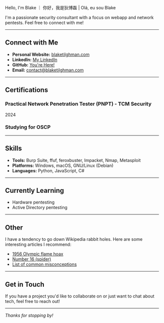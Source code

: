 Hello, I'm Blake ｜ 你好，我是狄博磊 | Olá, eu sou Blake

I'm a passionate security consultant with a focus on webapp and network pentests.
Feel free to connect with me!

---

## Connect with Me

- **Personal Website:** [blaketilghman.com](https://blaketilghman.com)
- **LinkedIn:** [My LinkedIn](https://linkedin.com/in/btilghman)
- **GitHub:** [You're Here!](https://github.com/blaketilghman)
- **Email:** [contact@blaketilghman.com](mailto:contact@blaketilghman.com)

---

## Certifications

### Practical Network Penetration Tester (PNPT) - TCM Security
2024

### Studying for OSCP

---

## Skills

- **Tools:** Burp Suite, ffuf, feroxbuster, Impacket, Nmap, Metasploit
- **Platforms:** Windows, macOS, GNU/Linux (Debian)
- **Languages:** Python, JavaScript, C#

---

## Currently Learning

- Hardware pentesting
- Active Directory pentesting

---

## Other

I have a tendency to go down Wikipedia rabbit holes. Here are some interesting articles I recommend:

- [1956 Olympic flame hoax](https://www.google.com/url?sa=t&source=web&rct=j&opi=89978449&url=https://en.wikipedia.org/wiki/1956_Olympic_flame_hoax)
- [Number 16 (spider)](https://www.google.com/url?sa=t&source=web&rct=j&opi=89978449&url=https://en.wikipedia.org/wiki/Number_16_(spider))
- [List of common misconceptions](https://en.wikipedia.org/wiki/List_of_common_misconceptions)

---

## Get in Touch

If you have a project you'd like to collaborate on or just want to chat about tech, feel free to reach out!

---

*Thanks for stopping by!*
